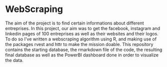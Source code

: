 # WebScraping
The aim of the project is to find certain informations about different entreprises. In this project, our aim was to get the facebook, instagram and linkedin pages of 100 entreprises as well as their websites and their logos. 
To do so I've written a webscraping algorithm using R, and making use of the packages rvest and httr to make the mission doable.
This repository contains the starting database, the rmarkdown file of the code, the resulting final database as well as the PowerBI dashboard done in order to visualize the data.  
